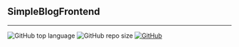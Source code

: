 ## SimpleBlogFrontend
---

![GitHub top language](https://img.shields.io/github/languages/top/cccaaannn/SimpleBlogFrontend?color=blue) ![GitHub repo size](https://img.shields.io/github/repo-size/cccaaannn/SimpleBlogFrontend?color=cyan) [![GitHub](https://img.shields.io/github/license/cccaaannn/SimpleBlogFrontend?color=green)](https://github.com/cccaaannn/SimpleBlogFrontend/blob/master/LICENSE)


